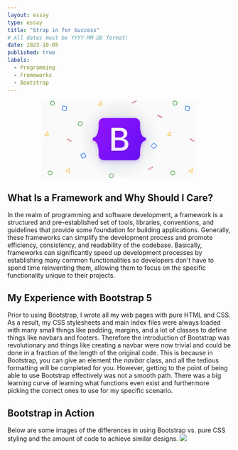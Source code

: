 ```yaml
---
layout: essay
type: essay
title: "Strap in for Success"
# All dates must be YYYY-MM-DD format!
date: 2023-10-05
published: true
labels:
  - Programming
  - Frameworks
  - Bootstrap
---
```

<p align="center">
<img width="350px" class="img-fluid" src="../img/frameworks/bootstrap5logo.png">
</p>

## What Is a Framework and Why Should I Care?
In the realm of programming and software development, a framework is a structured and pre-established set of tools, libraries, conventions, and guidelines that provide some foundation for building applications. Generally, these frameworks can simplify the development process and promote efficiency, consistency, and readability of the codebase. Basically, frameworks can significantly speed up development processes by establishing many common functionalities so developers don't have to spend time reinventing them, allowing them to focus on the specific functionality unique to their projects.

## My Experience with Bootstrap 5
Prior to using Bootstrap, I wrote all my web pages with pure HTML and CSS. As a result, my CSS stylesheets and main index files were always loaded with many small things like padding, margins, and a lot of classes to define things like navbars and footers. Therefore the introduction of Bootstrap was revolutionary and things like creating a navbar were now trivial and could be done in a fraction of the length of the original code. This is because in Bootstrap, you can give an element the <i>navbar</i> class, and all the tedious formatting will be completed for you. However, getting to the point of being able to use Bootstrap effectively was not a smooth path. There was a big learning curve of learning what functions even exist and furthermore picking the correct ones to use for my specific scenario. 

## Bootstrap in Action
Below are some images of the differences in using Bootstrap vs. pure CSS styling and the amount of code to achieve similar designs.
<img  class="img-fluid" src="../img/frameworks/no_bootstrap_browser.png">
